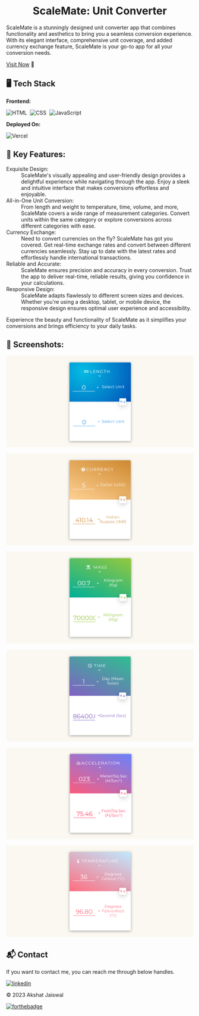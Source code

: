 <h1 align="center">ScaleMate: Unit Converter</h1>

<p>ScaleMate is a stunningly designed unit converter app that combines functionality and aesthetics to bring you a seamless conversion experience. With its elegant interface, comprehensive unit coverage, and added currency exchange feature, ScaleMate is your go-to app for all your conversion needs.</p>

[Visit Now](https://scalemate.vercel.app/) 🚀

## 🖥️ Tech Stack
**Frontend:**

![HTML](https://img.shields.io/badge/HTML5-E34F26?style=for-the-badge&logo=html5&logoColor=white)&nbsp;
![CSS](https://img.shields.io/badge/CSS3-1572B6?style=for-the-badge&logo=css3&logoColor=white)&nbsp;
![JavaScript](https://img.shields.io/badge/JavaScript-F7DF1E?style=for-the-badge&logo=javascript&logoColor=black)&nbsp;


**Deployed On:**

![Vercel](https://img.shields.io/badge/Vercel-000000?style=for-the-badge&logo=vercel&logoColor=white)

## 📌 Key Features:
<dl>
<dt>Exquisite Design:</dt><dd> ScaleMate's visually appealing and user-friendly design provides a delightful experience while navigating through the app. Enjoy a sleek and intuitive interface that makes conversions effortless and enjoyable.</dd>

<dt>All-in-One Unit Conversion:</dt><dd> From length and weight to temperature, time, volume, and more, ScaleMate covers a wide range of measurement categories. Convert units within the same category or explore conversions across different categories with ease.</dd>

<dt>Currency Exchange:</dt><dd> Need to convert currencies on the fly? ScaleMate has got you covered. Get real-time exchange rates and convert between different currencies seamlessly. Stay up to date with the latest rates and effortlessly handle international transactions.</dd>

<dt>Reliable and Accurate:</dt><dd> ScaleMate ensures precision and accuracy in every conversion. Trust the app to deliver real-time, reliable results, giving you confidence in your calculations.</dd>

<dt>Responsive Design:</dt><dd> ScaleMate adapts flawlessly to different screen sizes and devices. Whether you're using a desktop, tablet, or mobile device, the responsive design ensures optimal user experience and accessibility.</dd>
</dl>

<p>Experience the beauty and functionality of ScaleMate as it simplifies your conversions and brings efficiency to your daily tasks.
</p>

## 📌 Screenshots:
![home](/img/home.png)

![Currency](/img/currency.png)

![Mass](/img/mass.png)

![Time](/img/time.png)

![Acceleration](/img/acceleration.png)

![Temperature](/img/temperature.png)

<h2>📬 Contact</h2>

If you want to contact me, you can reach me through below handles.

[![linkedin](https://img.shields.io/badge/LinkedIn-0077B5?style=for-the-badge&logo=linkedin&logoColor=white)](https://www.linkedin.com/in/akshat-jaiswal-4664a2197)

© 2023 Akshat Jaiswal

[![forthebadge](https://forthebadge.com/images/badges/built-with-love.svg)](https://forthebadge.com)
